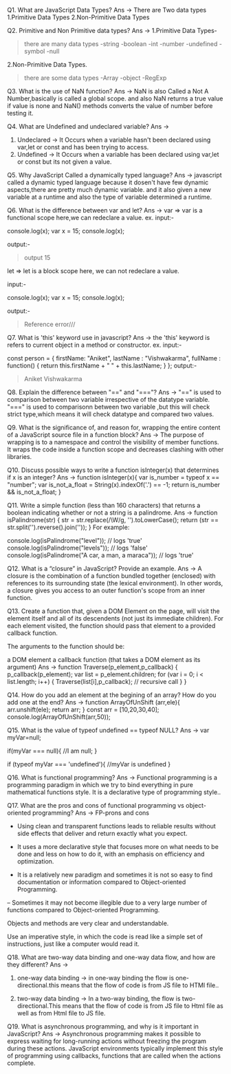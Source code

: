 Q1. What are JavaScript Data Types?
Ans -> There are Two data types 
1.Primitive Data Types
2.Non-Primitive Data Types


Q2. Primitive and Non Primitive data types?
Ans ->
1.Primitive Data Types-
>there are many data types
-string
-boolean
-int
-number
-undefined
-symbol
-null

2.Non-Primitive Data Types.
>there are some data types
-Array
-object
-RegExp

Q3. What is the use of NaN function?
Ans ->
NaN is also Called a Not A Number,basically is called a global scope.
and also NaN returns a true value if value is none and NaN() methods converts the value of number before testing it. 

Q4. What are Undefined and undeclared variable?
Ans ->

1. Undeclared -> It Occurs when a variable hasn't been declared using var,let or const and has been trying to access.
2. Undefined -> It Occurs when a variable has been declared using var,let or const but its not given a value.

Q5. Why JavaScript Called a dynamically typed language?
Ans -> javascript called a dynamic typed language because it dosen't have few dynamic aspects,there are pretty much dynamic variable. and it also given a new variable at
a runtime and also the type of variable determined a runtime. 

Q6. What is the difference between var and let?
Ans -> var => var is a functional scope here,we can redeclare a value.
ex.
input:-

console.log(x); 
var x = 15;
console.log(x);

output:-
>output
 15

let => let is a block scope here, we can not redeclare a value.

input:-

console.log(x); 
var x = 15;
console.log(x);

output:-
>Reference error///

Q7. What is 'this' keyword use in javascript?
Ans -> the 'this' keyword is refers to current object in a method or constructor.
ex.
input:-

const person = {
  firstName: "Aniket",
  lastName : "Vishwakarma",
  fullName : function() {
    return this.firstName + " " + this.lastName;
  }
};
 output:-
>Aniket Vishwakarma

Q8. Explain the difference between "==" and "==="?
Ans -> "==" is used to comparison between two variable irrespective of the datatype variable.
"===" is used to comparisonn between two variable ,but this will check strict type,which means it will check datatype and compared two values.

Q9. What is the significance of, and reason for, wrapping the entire content of a JavaScript source file in a function block? 
Ans -> The purpose of wrapping is to a namespace and control the visibility of member functions. It wraps the code inside a function scope and decreases clashing with other libraries.

Q10.  Discuss possible ways to write a function isInteger(x) that determines if x is an integer?
Ans ->
function isInteger(x){
var is_number = typeof x == "number";
var is_not_a_float = String(x).indexOf('.') == -1;
return is_number && is_not_a_float;
}

Q11. Write a simple function (less than 160 characters) that returns a boolean indicating whether or not a string is a palindrome.
Ans -> function isPalindrome(str) {
  str = str.replace(/\W/g, '').toLowerCase();
  return (str == str.split('').reverse().join(''));
}
For example:

console.log(isPalindrome("level")); // logs 'true'
console.log(isPalindrome("levels")); // logs 'false'
console.log(isPalindrome("A car, a man, a maraca")); // logs 'true'

Q12. What is a “closure” in JavaScript? Provide an example.
Ans -> A closure is the combination of a function bundled together (enclosed) with references to its surrounding state (the lexical environment). In other words, a closure gives
you access to an outer function's scope from an inner function.

Q13.  Create a function that, given a DOM Element on the page, will visit the element itself and all of its descendents (not just its immediate children). For each element visited, the function 
should pass that element to a provided callback function.

The arguments to the function should be:

a DOM element
a callback function (that takes a DOM element as its argument)
Ans -> 
function Traverse(p_element,p_callback) {
p_callback(p_element);
var list = p_element.children;
for (var i = 0; i < list.length; i++) {
Traverse(list[i],p_callback); // recursive call
}
}

Q14. How do you add an element at the begining of an array? How do you add one at the end?
Ans -> 
function ArrayOfUnShift (arr,ele){
    arr.unshift(ele);
    return arr;
}
const arr = [10,20,30,40];
console.log(ArrayOfUnShift(arr,50));

Q15. What is the value of typeof undefined == typeof NULL?
Ans -> 
var myVar=null;

if(myVar === null){ //I am null; }

if (typeof myVar === 'undefined'){ //myVar is undefined }

Q16.  What is functional programming?
Ans -> Functional programming is a programming paradigm in which we try to bind everything in pure mathematical functions style.
It is a declarative type of programming style..

Q17. What are the pros and cons of functional programming vs object-oriented programming?
Ans -> FP-prons and cons
* Using clean and transparent functions leads to reliable results without side effects that deliver and return exactly what you expect.

* It uses a more declarative style that focuses more on what needs to be done and less on how to do it, with an emphasis on efficiency and optimization.

- It is a relatively new paradigm and sometimes it is not so easy to find documentation or information compared to Object-oriented Programming.

– Sometimes it may not become illegible due to a very large number of functions compared to Object-oriented Programming.

Objects and methods are very clear and understandable.

Use an imperative style, in which the code is read like a simple set of instructions, just like a computer would read it.


Q18. What are two-way data binding and one-way data flow, and how are they different? 
Ans -> 
1. one-way data binding -> in one-way binding the flow is one-directional.this means that the flow of code is from JS file to HTMl file..

2. two-way data binding -> In a two-way binding, the flow is two-directional.This means that the flow of code is from JS file to Html file as well as from Html file to JS file.

Q19. What is asynchronous programming, and why is it important in JavaScript?
Ans -> Asynchronous programming makes it possible to express waiting for long-running actions without freezing the program during these actions. JavaScript environments typically implement this style of programming using callbacks, 
functions that are called when the actions complete.
